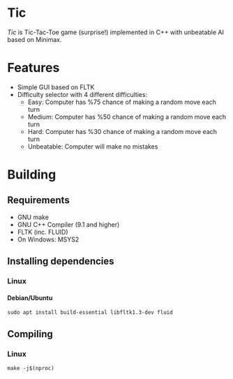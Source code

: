 # Tic

_Tic_ is Tic-Tac-Toe game (surprise!) implemented in C++ with unbeatable AI based on Minimax.

# Features

 * Simple GUI based on FLTK
 * Difficulty selector with 4 different difficulties:
   * Easy: Computer has %75 chance of making a random move each turn
   * Medium: Computer has %50 chance of making a random move each turn
   * Hard: Computer has %30 chance of making a random move each turn
   * Unbeatable: Computer will make no mistakes

# Building

## Requirements

 * GNU make
 * GNU C++ Compiler (9.1 and higher)
 * FLTK (inc. FLUID)
 * On Windows: MSYS2

## Installing dependencies

### Linux

#### Debian/Ubuntu

    sudo apt install build-essential libfltk1.3-dev fluid

## Compiling

### Linux

    make -j$(nproc)
    
